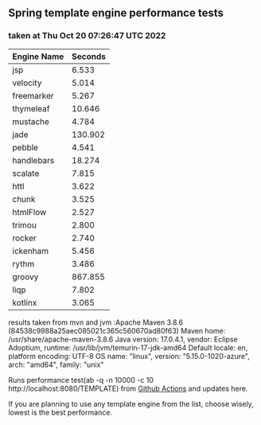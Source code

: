 ## Spring template engine performance tests
### taken at Thu Oct 20 07:26:47 UTC 2022

|Engine Name | Seconds|
|------------|--------|
|jsp | 6.533|
|velocity | 5.014|
|freemarker | 5.267|
|thymeleaf | 10.646|
|mustache | 4.784|
|jade | 130.902|
|pebble | 4.541|
|handlebars | 18.274|
|scalate | 7.815|
|httl | 3.622|
|chunk | 3.525|
|htmlFlow | 2.527|
|trimou | 2.800|
|rocker | 2.740|
|ickenham | 5.456|
|rythm | 3.486|
|groovy | 867.855|
|liqp | 7.802|
|kotlinx | 3.065|

results taken from mvn and jvm :Apache Maven 3.8.6 (84538c9988a25aec085021c365c560670ad80f63)
Maven home: /usr/share/apache-maven-3.8.6
Java version: 17.0.4.1, vendor: Eclipse Adoptium, runtime: /usr/lib/jvm/temurin-17-jdk-amd64
Default locale: en, platform encoding: UTF-8
OS name: "linux", version: "5.15.0-1020-azure", arch: "amd64", family: "unix"

Runs performance test(ab -q -n 10000 -c 10 http://localhost:8080/TEMPLATE) from [Github Actions](https://github.com/ozkanpakdil/spring-comparing-template-engines/actions) and updates here.

If you are planning to use any template engine from the list, choose wisely, lowest is the best performance. 

<div id="disqus_thread"></div>
<script type="text/javascript">
    /* * * CONFIGURATION VARIABLES * * */
    var disqus_shortname = 'ozkanpakdil';
    
    /* * * DON'T EDIT BELOW THIS LINE * * */
    (function() {
        var dsq = document.createElement('script'); dsq.type = 'text/javascript'; dsq.async = true;
        dsq.src = '//' + disqus_shortname + '.disqus.com/embed.js';
        (document.getElementsByTagName('head')[0] || document.getElementsByTagName('body')[0]).appendChild(dsq);
    })();
</script>

